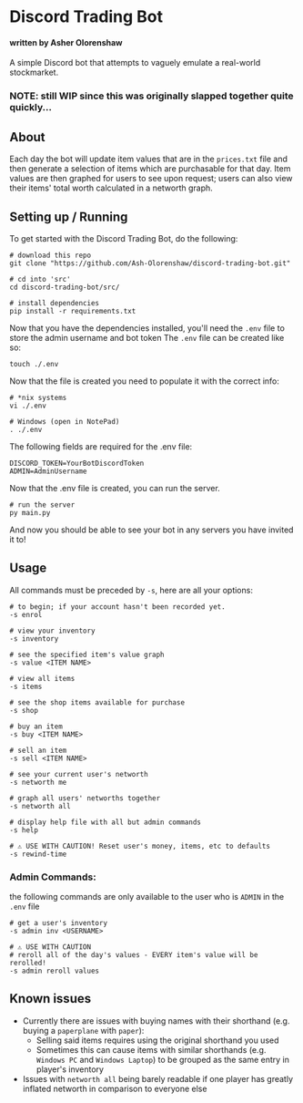 # Discord Trading Bot

#### written by Asher Olorenshaw

A simple Discord bot that attempts to vaguely emulate a real-world stockmarket.

### NOTE: still WIP since this was originally slapped together quite quickly...

## About

Each day the bot will update item values that are in the `prices.txt` file and then generate a selection of items which are purchasable for that day.
Item values are then graphed for users to see upon request; users can also view their items' total worth calculated in a networth graph.

## Setting up / Running

To get started with the Discord Trading Bot, do the following:

```nu-script
# download this repo
git clone "https://github.com/Ash-Olorenshaw/discord-trading-bot.git"

# cd into 'src'
cd discord-trading-bot/src/

# install dependencies
pip install -r requirements.txt
```

Now that you have the dependencies installed, you'll need the `.env` file to store the admin username and bot token
The `.env` file can be created like so:

```nu-script
touch ./.env
```

Now that the file is created you need to populate it with the correct info:

```nu-script
# *nix systems
vi ./.env

# Windows (open in NotePad)
. ./.env
```

The following fields are required for the .env file:

```pwsh
DISCORD_TOKEN=YourBotDiscordToken
ADMIN=AdminUsername
```

Now that the .env file is created, you can run the server.

```nu-script
# run the server
py main.py
```

And now you should be able to see your bot in any servers you have invited it to!

## Usage

All commands must be preceded by `-s`, here are all your options:

```nu-script
# to begin; if your account hasn't been recorded yet.
-s enrol

# view your inventory
-s inventory

# see the specified item's value graph
-s value <ITEM NAME>

# view all items
-s items 

# see the shop items available for purchase
-s shop

# buy an item
-s buy <ITEM NAME>

# sell an item
-s sell <ITEM NAME>

# see your current user's networth
-s networth me 

# graph all users' networths together
-s networth all

# display help file with all but admin commands
-s help

# ⚠️ USE WITH CAUTION! Reset user's money, items, etc to defaults
-s rewind-time
```

### Admin Commands:

the following commands are only available to the user who is `ADMIN` in the `.env` file

```nu-script
# get a user's inventory
-s admin inv <USERNAME>

# ⚠️ USE WITH CAUTION
# reroll all of the day's values - EVERY item's value will be rerolled!
-s admin reroll values
```

## Known issues

- Currently there are issues with buying names with their shorthand (e.g. buying a `paperplane` with `paper`):
  - Selling said items requires using the original shorthand you used 
  - Sometimes this can cause items with similar shorthands (e.g. `Windows PC` and `Windows Laptop`) to be grouped as the same entry in player's inventory
- Issues with `networth all` being barely readable if one player has greatly inflated networth in comparison to everyone else
